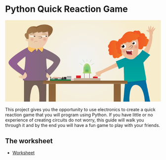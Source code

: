 # Python Quick Reaction Game

![](cover.png)

This project gives you the opportunity to use electronics to create a quick reaction game that you will program using Python. If you have little or no experience of creating circuits do not worry, this guide will walk you through it and by the end you will have a fun game to play with your friends.

## The worksheet

- [Worksheet](worksheet.md)
